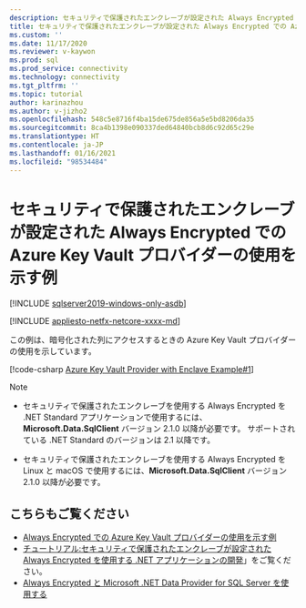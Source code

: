 ```yaml
---
description: セキュリティで保護されたエンクレーブが設定された Always Encrypted での Azure Key Vault プロバイダーの使用を示す例
title: セキュリティで保護されたエンクレーブが設定された Always Encrypted での Azure Key Vault プロバイダーの使用を示す例 | Microsoft Docs
ms.custom: ''
ms.date: 11/17/2020
ms.reviewer: v-kaywon
ms.prod: sql
ms.prod_service: connectivity
ms.technology: connectivity
ms.tgt_pltfrm: ''
ms.topic: tutorial
author: karinazhou
ms.author: v-jizho2
ms.openlocfilehash: 548c5e8716f4ba15de675de856a5e5bd8206da35
ms.sourcegitcommit: 8ca4b1398e090337ded64840bcb8d6c92d65c29e
ms.translationtype: HT
ms.contentlocale: ja-JP
ms.lasthandoff: 01/16/2021
ms.locfileid: "98534484"
---
```

# <a name="example-demonstrating-use-of-azure-key-vault-provider-with-always-encrypted-enabled-with-secure-enclaves"></a>セキュリティで保護されたエンクレーブが設定された Always Encrypted での Azure Key Vault プロバイダーの使用を示す例

[!INCLUDE [sqlserver2019-windows-only-asdb](../../../includes/applies-to-version/sqlserver2019-windows-only-asdb.md)]

[!INCLUDE [appliesto-netfx-netcore-xxxx-md](../../../includes/appliesto-netfx-netcore-netst-md.md)]

この例は、暗号化された列にアクセスするときの Azure Key Vault プロバイダーの使用を示しています。

[!code-csharp [Azure Key Vault Provider with Enclave Example#1](~/../sqlclient/doc/samples/AzureKeyVaultProviderWithEnclaveProviderExample.cs#1)]

> [!NOTE]
> - セキュリティで保護されたエンクレーブを使用する Always Encrypted を .NET Standard アプリケーションで使用するには、**Microsoft.Data.SqlClient** バージョン 2.1.0 以降が必要です。 サポートされている .NET Standard のバージョンは 2.1 以降です。 
>
> - セキュリティで保護されたエンクレーブを使用する Always Encrypted を Linux と macOS で使用するには、**Microsoft.Data.SqlClient** バージョン 2.1.0 以降が必要です。

## <a name="see-also"></a>こちらもご覧ください

- [Always Encrypted での Azure Key Vault プロバイダーの使用を示す例](azure-key-vault-example.md)
- [チュートリアル:セキュリティで保護されたエンクレーブが設定された Always Encrypted を使用する .NET アプリケーションの開発](tutorial-always-encrypted-enclaves-develop-net-apps.md)」をご覧ください。
- [Always Encrypted と Microsoft .NET Data Provider for SQL Server を使用する](sqlclient-support-always-encrypted.md)
